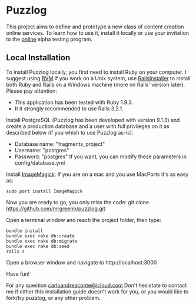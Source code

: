 # Puzzlog
This project aims to define and prototype a new class of content creation online services.
To learn how to use it, install it locally or use your invitation to the [online] alpha testing program.

## Local Installation
To install Puzzlog locally, you first need to install Ruby on your computer. I suggest using [RVM] if you work on a Unix system, use [RailsInstaller] to install both Ruby and Rails on a Windows machine (more on Rails' version later).
Please pay attention: 
* This application has been tested with Ruby 1.9.3.
* It it strongly recommended to use Rails 3.2.1.

Install PostgreSQL (Puzzlog has been developed with version 9.1.3) and create a production database and a user with full privileges on it as described below (if you whish to use Puzzlog as-is):
* Database name: "fragments_project"
* Username: "postgres"
* Password: "postgres"
If you want, you can modify these parameters in config/database.yml

Install [ImageMagick]:
If you are on a mac and you use MacPorts it's as easy as:
```
sudo port install ImageMagick
```

Now you are ready to go, you only miss the code:
	git clone https://github.com/mrgreenh/puzzlog.git

Open a terminal window and reach the project folder, then type:
```
bundle install
bundle exec rake db:create
bundle exec rake db:migrate
bundle exec rake db:seed
rails s
```

Open a browser window and navigate to
	http://localhost:3000
	
Have fun!

For any question carloandreaconte@icloud.com
Don't hesistate to contact me if either this installation guide doesn't work for you, or you would like to fork/try puzzlog, or any other problem.

[online]: http://puzzlog.herokuapp.com
[RVM]: https://rvm.io/rvm/install/
[RailsInstaller]: http://railsinstaller.org
[ImageMagick]: http://www.imagemagick.org/script/binary-releases.php#macosx